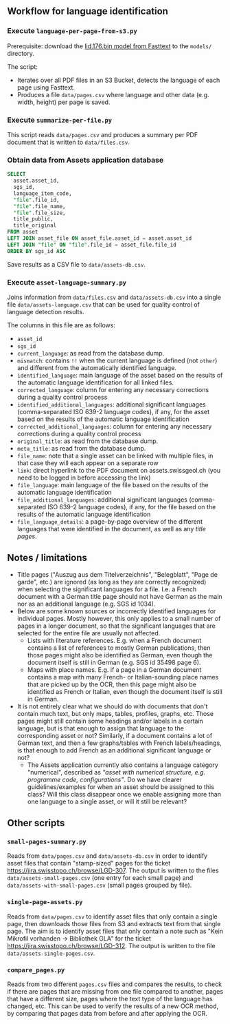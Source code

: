 ## Workflow for language identification

### Execute `language-per-page-from-s3.py`

Prerequisite: download the [lid.176.bin model from Fasttext](https://fasttext.cc/docs/en/language-identification.html) to the `models/` directory.

The script:
* Iterates over all PDF files in an S3 Bucket, detects the language of each page using Fasttext.
* Produces a file `data/pages.csv` where language and other data (e.g. width, height) per page is saved.

### Execute `summarize-per-file.py`

This script reads `data/pages.csv` and produces a summary per PDF document that is written to `data/files.csv`.

### Obtain data from Assets application database

```sql
SELECT 
  asset.asset_id,
  sgs_id,
  language_item_code,
  "file".file_id,
  "file".file_name,
  "file".file_size,
  title_public,
  title_original
FROM asset
LEFT JOIN asset_file ON asset_file.asset_id = asset.asset_id
LEFT JOIN "file" ON "file".file_id = asset_file.file_id
ORDER BY sgs_id ASC
```

Save results as a CSV file to `data/assets-db.csv`.

### Execute `asset-language-summary.py`

Joins information from `data/files.csv` and `data/assets-db.csv` into a single file `data/assets-language.csv` that can be used for quality control of language detection results.

The columns in this file are as follows:
* `asset_id`
* `sgs_id`
* `current_language`: as read from the database dump.
* `mismatch`: contains `!!` when the current language is defined (not `other`) and different from the automatically identified language.
* `identified_language`: main language of the asset based on the results of the automatic language identification for all linked files.
* `corrected_language`: column for entering any necessary corrections during a quality control process
* `identified_additional_languages`: additional significant languages (comma-separated ISO 639-2 language codes), if any, for the asset based on the results of the automatic language identification
* `corrected_additional_languages`: column for entering any necessary corrections during a quality control process
* `original_title`: as read from the database dump.
* `meta_title`: as read from the database dump.
* `file_name`: note that a single asset can be linked with multiple files, in that case they will each appear on a separate row
* `link`: direct hyperlink to the PDF document on assets.swissgeol.ch (you need to be logged in before accessing the link)
* `file_language`: main language of the file based on the results of the automatic language identification
* `file_additional_languages`: additional significant languages (comma-separated ISO 639-2 language codes), if any, for the file based on the results of the automatic language identification
* `file_language_details`: a page-by-page overview of the different languages that were identified in the document, as well as any _title pages_.

## Notes / limitations

* Title pages ("Auszug aus dem Titelverzeichnis", "Belegblatt", "Page de garde", etc.) are ignored (as long as they are correctly recognized) when selecting the significant languages for a file. I.e. a French document with a German title page should not have German as the main nor as an additional language (e.g. SGS id 1034).
* Below are some known sources or incorrectly identified languages for individual pages. Mostly however, this only applies to a small number of pages in a longer document, so that the significant languages that are selected for the entire file are usually not affected.
  * Lists with literature references. E.g. when a French document contains a list of references to mostly German publications, then those pages might also be identified as German, even though the document itself is still in German (e.g. SGS id 35498 page 6).
  * Maps with place names. E.g. if a page in a German document contains a map with many French- or Italian-sounding place names that are picked up by the OCR, then this page might also be identified as French or Italian, even though the document itself is still in German.
* It is not entirely clear what we should do with documents that don't contain much text, but only maps, tables, profiles, graphs, etc. Those pages might still contain some headings and/or labels in a certain language, but is that enough to assign that language to the corresponding asset or not? Similarly, if a document contains a lot of German text, and then a few graphs/tables with French labels/headings, is that enough to add French as an additional significant language or not?
  * The Assets application currently also contains a language category "numerical", described as _"asset with numerical structure, e.g. programme code, configurations"_. Do we have clearer guidelines/examples for when an asset should be assigned to this class? Will this class disappear once we enable assigning more than one language to a single asset, or will it still be relevant?

## Other scripts

### `small-pages-summary.py`

Reads from `data/pages.csv` and `data/assets-db.csv` in order to identify asset files that contain "stamp-sized" pages for the ticket https://jira.swisstopo.ch/browse/LGD-307. The output is written to the files `data/assets-small-pages.csv` (one entry for each small page) and `data/assets-with-small-pages.csv` (small pages grouped by file).

### `single-page-assets.py`

Reads from `data/pages.csv` to identify asset files that only contain a single page, then downloads those files from S3 and extracts text from that single page. The aim is to identify asset files that only contain a note such as "Kein Mikrofil vorhanden -> Bibliothek GLA" for the ticket https://jira.swisstopo.ch/browse/LGD-312. The output is written to the file `data/assets-single-pages.csv`.

### `compare_pages.py`

Reads from two different `pages.csv` files and compares the results, to check if there are pages that are missing from one file compared to another, pages that have a different size, pages where the text type of the language has changed, etc. This can be used to verify the results of a new OCR method, by comparing that pages data from before and after applying the OCR.
